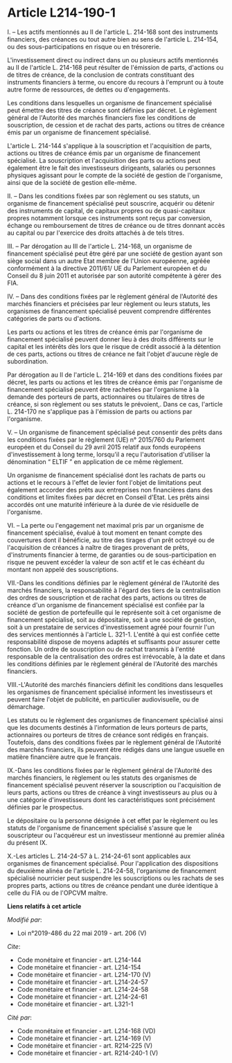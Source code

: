 # Article L214-190-1

I. – Les actifs mentionnés au II de l'article L. 214-168 sont des instruments financiers, des créances ou tout autre bien au
sens de l'article L. 214-154, ou des sous-participations en risque ou en trésorerie. 

L'investissement direct ou indirect dans un ou plusieurs actifs mentionnés au II de l'article L. 214-168 peut résulter de
l'émission de parts, d'actions ou de titres de créance, de la conclusion de contrats constituant des instruments financiers à
terme, ou encore du recours à l'emprunt ou à toute autre forme de ressources, de dettes ou d'engagements. 

Les conditions dans lesquelles un organisme de financement spécialisé peut émettre des titres de créance sont définies par
décret. Le règlement général de l'Autorité des marchés financiers fixe les conditions de souscription, de cession et de
rachat des parts, actions ou titres de créance émis par un organisme de financement spécialisé. 

L'article L. 214-144 s'applique à la souscription et l'acquisition de parts, actions ou titres de créance émis par un
organisme de financement spécialisé. La souscription et l'acquisition des parts ou actions peut également être le fait des
investisseurs dirigeants, salariés ou personnes physiques agissant pour le compte de la société de gestion de l'organisme,
ainsi que de la société de gestion elle-même. 

II. – Dans les conditions fixées par son règlement ou ses statuts, un organisme de financement spécialisé peut souscrire,
acquérir ou détenir des instruments de capital, de capitaux propres ou de quasi-capitaux propres notamment lorsque ces
instruments sont reçus par conversion, échange ou remboursement de titres de créance ou de titres donnant accès au capital ou
par l'exercice des droits attachés à de tels titres. 

III. – Par dérogation au III de l'article L. 214-168, un organisme de financement spécialisé peut être géré par une société
de gestion ayant son siège social dans un autre Etat membre de l'Union européenne, agréée conformément à la directive
2011/61/ UE du Parlement européen et du Conseil du 8 juin 2011 et autorisée par son autorité compétente à gérer des FIA. 

IV. – Dans des conditions fixées par le règlement général de l'Autorité des marchés financiers et précisées par leur
règlement ou leurs statuts, les organismes de financement spécialisé peuvent comprendre différentes catégories de parts ou
d'actions. 

Les parts ou actions et les titres de créance émis par l'organisme de financement spécialisé peuvent donner lieu à des droits
différents sur le capital et les intérêts dès lors que le risque de crédit associé à la détention de ces parts, actions ou
titres de créance ne fait l'objet d'aucune règle de subordination. 

Par dérogation au II de l'article L. 214-169 et dans des conditions fixées par décret, les parts ou actions et les titres de
créance émis par l'organisme de financement spécialisé peuvent être rachetées par l'organisme à la demande des porteurs de
parts, actionnaires ou titulaires de titres de créance, si son règlement ou ses statuts le prévoient,. Dans ce cas, l'article
L. 214-170 ne s'applique pas à l'émission de parts ou actions par l'organisme. 

V. – Un organisme de financement spécialisé peut consentir des prêts dans les conditions fixées par le règlement (UE) n°
2015/760 du Parlement européen et du Conseil du 29 avril 2015 relatif aux fonds européens d'investissement à long terme,
lorsqu'il a reçu l'autorisation d'utiliser la dénomination “ ELTIF ” en application de ce même règlement. 

Un organisme de financement spécialisé dont les rachats de parts ou actions et le recours à l'effet de levier font l'objet de
limitations peut également accorder des prêts aux entreprises non financières dans des conditions et limites fixées par
décret en Conseil d'Etat. Les prêts ainsi accordés ont une maturité inférieure à la durée de vie résiduelle de l'organisme. 

VI. – La perte ou l'engagement net maximal pris par un organisme de financement spécialisé, évalué à tout moment en tenant
compte des couvertures dont il bénéficie, au titre des tirages d'un prêt octroyé ou de l'acquisition de créances à naître de
tirages provenant de prêts, d'instruments financier à terme, de garanties ou de sous-participation en risque ne peuvent
excéder la valeur de son actif et le cas échéant du montant non appelé des souscriptions. 

VII.-Dans les conditions définies par le règlement général de l'Autorité des marchés financiers, la responsabilité à l'égard
des tiers de la centralisation des ordres de souscription et de rachat des parts, actions ou titres de créance d'un organisme
de financement spécialisé est confiée par la société de gestion de portefeuille qui le représente soit à cet organisme de
financement spécialisé, soit au dépositaire, soit à une société de gestion, soit à un prestataire de services
d'investissement agréé pour fournir l'un des services mentionnés à l'article L. 321-1. L'entité à qui est confiée cette
responsabilité dispose de moyens adaptés et suffisants pour assurer cette fonction. Un ordre de souscription ou de rachat
transmis à l'entité responsable de la centralisation des ordres est irrévocable, à la date et dans les conditions définies
par le règlement général de l'Autorité des marchés financiers. 

VIII.-L'Autorité des marchés financiers définit les conditions dans lesquelles les organismes de financement spécialisé
informent les investisseurs et peuvent faire l'objet de publicité, en particulier audiovisuelle, ou de démarchage. 

Les statuts ou le règlement des organismes de financement spécialisé ainsi que les documents destinés à l'information de
leurs porteurs de parts, actionnaires ou porteurs de titres de créance sont rédigés en français. Toutefois, dans des
conditions fixées par le règlement général de l'Autorité des marchés financiers, ils peuvent être rédigés dans une langue
usuelle en matière financière autre que le français. 

IX.-Dans les conditions fixées par le règlement général de l'Autorité des marchés financiers, le règlement ou les statuts des
organismes de financement spécialisé peuvent réserver la souscription ou l'acquisition de leurs parts, actions ou titres de
créance à vingt investisseurs au plus ou à une catégorie d'investisseurs dont les caractéristiques sont précisément définies
par le prospectus. 

Le dépositaire ou la personne désignée à cet effet par le règlement ou les statuts de l'organisme de financement spécialisé
s'assure que le souscripteur ou l'acquéreur est un investisseur mentionné au premier alinéa du présent IX. 

X.-Les articles L. 214-24-57 à L. 214-24-61 sont applicables aux organismes de financement spécialisé. Pour l'application des
dispositions du deuxième alinéa de l'article L. 214-24-58, l'organisme de financement spécialisé nourricier peut suspendre
les souscriptions ou les rachats de ses propres parts, actions ou titres de créance pendant une durée identique à celle du
FIA ou de l'OPCVM maître.

**Liens relatifs à cet article**

_Modifié par_:

  - Loi n°2019-486 du 22 mai 2019 - art. 206 (V)

_Cite_:

  - Code monétaire et financier - art. L214-144
  - Code monétaire et financier - art. L214-154
  - Code monétaire et financier - art. L214-170 (V)
  - Code monétaire et financier - art. L214-24-57
  - Code monétaire et financier - art. L214-24-58
  - Code monétaire et financier - art. L214-24-61
  - Code monétaire et financier - art. L321-1

_Cité par_:

  - Code monétaire et financier - art. L214-168 (VD)
  - Code monétaire et financier - art. L214-169 (V)
  - Code monétaire et financier - art. R214-225 (V)
  - Code monétaire et financier - art. R214-240-1 (V)
